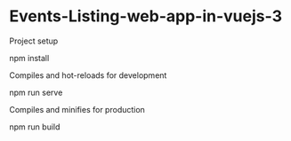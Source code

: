 # Events-Listing-web-app-in-vuejs-3

Project setup

npm install

Compiles and hot-reloads for development

npm run serve

Compiles and minifies for production

npm run build
